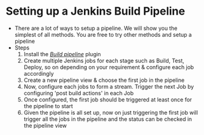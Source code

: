 # Setting up a Jenkins Build Pipeline

- There are a lot of ways to setup a pipeline. We will show you the simplest of all methods. You are free to try other methods and setup a pipeline
- Steps
  1. Install the *[Build pipeline](https://plugins.jenkins.io/build-pipeline-plugin)* plugin
  2. Create multiple Jenkins jobs for each stage such as Build, Test, Deploy, so on depending on your requirement & configure each job accordingly
  3. Create a new pipeline view & choose the first job in the pipeline
  4. Now, configure each jobs to form a stream. Trigger the next Job by configuring 'post build actions' in each Job
  5. Once configured, the first job should be triggered at least once for the pipeline to start
  6. Given the pipeline is all set up, now on just triggering the first job will trigger all the jobs in the pipeline and the status can be checked in the pipeline view
